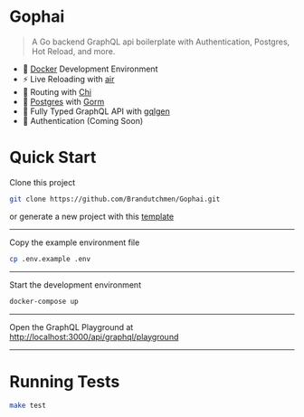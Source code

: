 # Gophai
> A Go backend GraphQL api boilerplate with Authentication, Postgres, Hot Reload, and more.

- 🐳 [Docker](https://www.docker.com/) Development Environment
- ⚡️ Live Reloading with [air](https://github.com/cosmtrek/air)
- 🚀 Routing with [Chi](https://go-chi.io/)
- 💾 [Postgres](https://www.postgresql.org/) with [Gorm](https://gorm.io/)
- 🧩 Fully Typed GraphQL API with [gqlgen](https://gqlgen.com/)
- 🔑 Authentication (Coming Soon)

# Quick Start

Clone this project

```bash
git clone https://github.com/Brandutchmen/Gophai.git
```

or generate a new project with this [template](https://github.com/new?template_name=Gophai&template_owner=Brandutchmen)

---
Copy the example environment file
```bash
cp .env.example .env
```

---
Start the development environment
```bash
docker-compose up
```

---

Open the GraphQL Playground at [http://localhost:3000/api/graphql/playground](http://localhost:3000/api/graphql/playground)

---

# Running Tests

```bash
make test
```